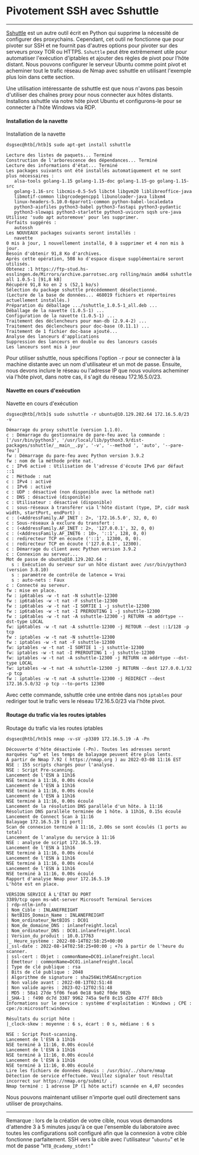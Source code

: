 Pivotement SSH avec Sshuttle
==========================

* * * * *

[Sshuttle](https://github.com/sshuttle/sshuttle) est un autre outil écrit en Python qui supprime la nécessité de configurer des proxychains. Cependant, cet outil ne fonctionne que pour pivoter sur SSH et ne fournit pas d'autres options pour pivoter sur des serveurs proxy TOR ou HTTPS. `Sshuttle` peut être extrêmement utile pour automatiser l'exécution d'iptables et ajouter des règles de pivot pour l'hôte distant. Nous pouvons configurer le serveur Ubuntu comme point pivot et acheminer tout le trafic réseau de Nmap avec sshuttle en utilisant l'exemple plus loin dans cette section.

Une utilisation intéressante de sshuttle est que nous n'avons pas besoin d'utiliser des chaînes proxy pour nous connecter aux hôtes distants. Installons sshuttle via notre hôte pivot Ubuntu et configurons-le pour se connecter à l'hôte Windows via RDP.

#### Installation de la navette

Installation de la navette

```
dsgsec@htb[/htb]$ sudo apt-get install sshuttle

Lecture des listes de paquets... Terminé
Construction de l'arborescence des dépendances... Terminé
Lecture des informations d'état... Terminé
Les packages suivants ont été installés automatiquement et ne sont plus nécessaires :
   alsa-tools golang-1.15 golang-1.15-doc golang-1.15-go golang-1.15-src
   golang-1.16-src libcmis-0.5-5v5 libct4 libgvm20 liblibreoffice-java
   libmotif-common libqrcodegencpp1 libunoloader-java libxm4
   linux-headers-5.10.0-6parrot1-common python-babel-localedata
   python3-aiofiles python3-babel python3-fastapi python3-pydantic
   python3-slowapi python3-starlette python3-uvicorn sqsh ure-java
Utilisez 'sudo apt autoremove' pour les supprimer.
Forfaits suggérés :
   autossh
Les NOUVEAUX packages suivants seront installés :
   navette
0 mis à jour, 1 nouvellement installé, 0 à supprimer et 4 non mis à jour.
Besoin d'obtenir 91,8 Ko d'archives.
Après cette opération, 508 ko d'espace disque supplémentaire seront utilisés.
Obtenez :1 https://ftp-stud.hs-esslingen.de/Mirrors/archive.parrotsec.org rolling/main amd64 sshuttle all 1.0.5-1 [91,8 kB]
Récupéré 91,8 ko en 2 s (52,1 ko/s)
Sélection du package sshuttle précédemment désélectionné.
(Lecture de la base de données... 468019 fichiers et répertoires actuellement installés.)
Préparation du déballage .../sshuttle_1.0.5-1_all.deb ...
Déballage de la navette (1.0.5-1) ...
Configuration de la navette (1.0.5-1) ...
Traitement des déclencheurs pour man-db (2.9.4-2) ...
Traitement des déclencheurs pour doc-base (0.11.1) ...
Traitement de 1 fichier doc-base ajouté...
Analyse des lanceurs d'applications
Suppression des lanceurs en double ou des lanceurs cassés
Les lanceurs sont mis à jour

```

Pour utiliser sshuttle, nous spécifions l'option `-r` pour se connecter à la machine distante avec un nom d'utilisateur et un mot de passe. Ensuite, nous devons inclure le réseau ou l'adresse IP que nous voulons acheminer via l'hôte pivot, dans notre cas, il s'agit du réseau 172.16.5.0/23.

#### Navette en cours d'exécution

Navette en cours d'exécution

```
dsgsec@htb[/htb]$ sudo sshuttle -r ubuntu@10.129.202.64 172.16.5.0/23 -v

Démarrage du proxy sshuttle (version 1.1.0).
c : Démarrage du gestionnaire de pare-feu avec la commande : ['/usr/bin/python3', '/usr/local/lib/python3.9/dist-packages/sshuttle/__main__.py', '-v', '--method ', 'auto', '--pare-feu']
fw : Démarrage du pare-feu avec Python version 3.9.2
fw : nom de la méthode prête nat.
c : IPv6 activé : Utilisation de l'adresse d'écoute IPv6 par défaut ::1
c : Méthode : nat
c : IPv4 : activé
c : IPv6 : activé
c : UDP : désactivé (non disponible avec la méthode nat)
c : DNS : désactivé (disponible)
c : Utilisateur : désactivé (disponible)
c : sous-réseaux à transférer via l'hôte distant (type, IP, cidr mask width, startPort, endPort) :
c : (<AddressFamily.AF_INET : 2>, '172.16.5.0', 32, 0, 0)
c : Sous-réseaux à exclure du transfert :
c : (<AddressFamily.AF_INET : 2>, '127.0.0.1', 32, 0, 0)
c : (<AddressFamily.AF_INET6 : 10>, '::1', 128, 0, 0)
c : redirecteur TCP en écoute ('::1', 12300, 0, 0).
c : redirecteur TCP en écoute ('127.0.0.1', 12300).
c : Démarrage du client avec Python version 3.9.2
c : Connexion au serveur...
Mot de passe de ubuntu@10.129.202.64 :
  s : Exécution du serveur sur un hôte distant avec /usr/bin/python3 (version 3.8.10)
  s : paramètre de contrôle de latence = Vrai
  s : auto-nets : Faux
c : Connecté au serveur.
fw : mise en place.
fw : ip6tables -w -t nat -N sshuttle-12300
fw : ip6tables -w -t nat -F sshuttle-12300
fw : ip6tables -w -t nat -I SORTIE 1 -j sshuttle-12300
fw : ip6tables -w -t nat -I PREROUTING 1 -j sshuttle-12300
fw : ip6tables -w -t nat -A sshuttle-12300 -j RETURN -m addrtype --dst-type LOCAL
fw: ip6tables -w -t nat -A sshuttle-12300 -j RETOUR --dest ::1/128 -p tcp
fw : iptables -w -t nat -N sshuttle-12300
fw : iptables -w -t nat -F sshuttle-12300
fw: iptables -w -t nat -I SORTIE 1 -j sshuttle-12300
fw: iptables -w -t nat -I PREROUTING 1 -j sshuttle-12300
fw: iptables -w -t nat -A sshuttle-12300 -j RETURN -m addrtype --dst-type LOCAL
fw: iptables -w -t nat -A sshuttle-12300 -j RETURN --dest 127.0.0.1/32 -p tcp
fw : iptables -w -t nat -A sshuttle-12300 -j REDIRECT --dest 172.16.5.0/32 -p tcp --to-ports 12300

```

Avec cette commande, sshuttle crée une entrée dans nos `iptables` pour rediriger tout le trafic vers le réseau 172.16.5.0/23 via l'hôte pivot.

#### Routage du trafic via les routes iptables

Routage du trafic via les routes iptables

```
dsgsec@htb[/htb]$ nmap -v-sV -p3389 172.16.5.19 -A -Pn

Découverte d'hôte désactivée (-Pn). Toutes les adresses seront marquées "up" et les temps de balayage peuvent être plus lents.
À partir de Nmap 7.92 ( https://nmap.org ) au 2022-03-08 11:16 EST
NSE : 155 scripts chargés pour l'analyse.
NSE : Script Pre-scanning.
Lancement de l'ESN à 11h16
NSE terminé à 11:16, 0.00s écoulé
Lancement de l'ESN à 11h16
NSE terminé à 11:16, 0.00s écoulé
Lancement de l'ESN à 11h16
NSE terminé à 11:16, 0.00s écoulé
Lancement de la résolution DNS parallèle d'un hôte. à 11:16
Résolution DNS parallèle terminée de 1 hôte. à 11h16, 0.15s écoulé
Lancement de Connect Scan à 11:16
Balayage 172.16.5.19 [1 port]
Scan de connexion terminé à 11:16, 2.00s se sont écoulés (1 ports au total)
Lancement de l'analyse du service à 11:16
NSE : analyse de script 172.16.5.19.
Lancement de l'ESN à 11h16
NSE terminé à 11:16, 0.00s écoulé
Lancement de l'ESN à 11h16
NSE terminé à 11:16, 0.00s écoulé
Lancement de l'ESN à 11h16
NSE terminé à 11:16, 0.00s écoulé
Rapport d'analyse Nmap pour 172.16.5.19
L'hôte est en place.

VERSION SERVICE À L'ÉTAT DU PORT
3389/tcp open ms-wbt-server Microsoft Terminal Services
| rdp-ntlm-info :
| Nom_Cible : INLANEFREIGHT
| NetBIOS_Domain_Name : INLANEFREIGHT
| Nom_ordinateur_NetBIOS : DC01
| Nom_de_domaine_DNS : inlanefreight.local
| Nom_ordinateur_DNS : DC01.inlanefreight.local
| Version_du_produit : 10.0.17763
|_ Heure_système : 2022-08-14T02:58:25+00:00
|_ssl-date : 2022-08-14T02:58:25+00:00 ; +7s à partir de l'heure du scanner.
| ssl-cert : Objet : commonName=DC01.inlanefreight.local
| Émetteur : commonName=DC01.inlanefreight.local
| Type de clé publique : rsa
| Bits de clé publique : 2048
| Algorithme de signature : sha256WithRSAEncryption
| Non valide avant : 2022-08-13T02:51:48
| Non valide après : 2023-02-12T02:51:48
| MD5 : 58a1 27de 5f06 fea6 0e18 9a02 f0de 982b
|_SHA-1 : f490 dc7d 3387 9962 745a 9ef8 8c15 d20e 477f 88cb
Informations sur le service : système d'exploitation : Windows ; CPE : cpe:/o:microsoft:windows

Résultats du script hôte :
|_clock-skew : moyenne : 6 s, écart : 0 s, médiane : 6 s

NSE : Script Post-scanning.
Lancement de l'ESN à 11h16
NSE terminé à 11:16, 0.00s écoulé
Lancement de l'ESN à 11h16
NSE terminé à 11:16, 0.00s écoulé
Lancement de l'ESN à 11h16
NSE terminé à 11:16, 0.00s écoulé
Lire les fichiers de données depuis : /usr/bin/../share/nmap
Détection de service effectuée. Veuillez signaler tout résultat incorrect sur https://nmap.org/submit/ .
Nmap terminé : 1 adresse IP (1 hôte actif) scannée en 4,07 secondes

```

Nous pouvons maintenant utiliser n'importe quel outil directement sans utiliser de proxychains.

* * * * *

Remarque : lors de la création de votre cible, nous vous demandons d'attendre 3 à 5 minutes jusqu'à ce que l'ensemble du laboratoire avec toutes les configurations soit configuré afin que la connexion à votre cible fonctionne parfaitement. SSH vers la cible avec l'utilisateur "`ubuntu`" et le mot de passe "`HTB_@cademy_stdnt!`"